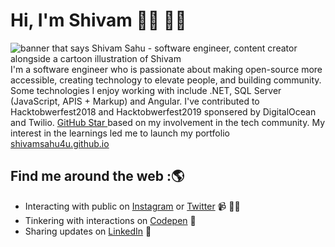 <!--**shivamsahu4u/shivamsahu4u** is a ✨ _special_ ✨ repository because its `README.md` (this file) appears on your GitHub profile.-->
# Hi, I'm Shivam 👋🏾 👨‍💻

<img src="https://raw.githubusercontent.com/Monica/Monica/master/gh-header-image-cropped.png" alt="banner that says Shivam Sahu - software engineer, content creator alongside a cartoon illustration of Shivam">
I'm a software engineer who is passionate about making open-source more accessible, creating technology to elevate people, and building community. Some technologies
I enjoy working with include .NET, SQL Server (JavaScript, APIS + Markup) and Angular. I've contributed to Hacktobwerfest2018 and Hacktobwerfest2019 sponsered by DigitalOcean and Twilio. <a href="https://stars.github.com
/">GitHub Star </a> based on my involvement in the tech community. My interest in the learnings led me to launch my portfolio <a href="https://www.shivamsahu4u.github.io/">shivamsahu4u.github.io</a>

## Find me around the web :🌎
- Interacting with public on <a href="https://www.instagram.com/shivamsahu4u">Instagram</a> or <a href="https://www.twitter.com/shivamsahu4u">Twitter</a> 📹 ✍🏾
- Tinkering with interactions on <a href="https://codepen.io/shivamsahu4u/"> Codepen</a> 🏓
- Sharing updates on <a href="https://www.linkedin.com/in/shivamsahu4u/">LinkedIn</a> 💼
